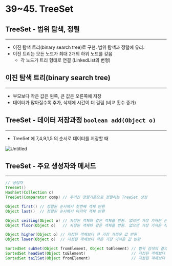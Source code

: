 # 39~45. TreeSet

## TreeSet - 범위 탐색, 정렬

---

- 이진 탐색 트리(binary search tree)로 구현. 범위 탐색과 정렬에 유리.
- 이진 트리는 모든 노드가 최대 2개의 하위 노드를 갖음
    - 각 노드가 트리 형태로 연결 (LinkedList의 변형)

## 이진 탐색 트리(binary search tree)

---

- 부모보다 작은 값은 왼쪽, 큰 값은 오른쪽에 저장
- 데이터가 많아질수록 추가, 삭제에 시간이 더 걸림 (비교 횟수 증가)

## TreeSet - 데이터 저장과정 `boolean add(Object o)`

---

- TreeSet 에 7,4,9,1,5 의 순서로 데이터를 저장할 때

![Untitled](39~45%20TreeSet%208e03cd04bd8a40b49abe19e02167d7ca/Untitled.png)

## TreeSet - 주요 생성자와 메서드

---

```java
// 생성자
TreeSet()
HashSet(Collection c)
TreeSet(Comparator comp) // 주어진 정렬기준으로 정렬하는 TreeSet 생성

Object first() // 정렬된 순서에서 첫번째 객체 반환
Object last()  // 정렬된 순서에서 마지막 객체 반환

Object ceiling(Object o) // 지정된 객체와 같은 객체를 반환. 없으면 가장 가까운 큰 값 반환
Object floor(Object o)   // 지정된 객체와 같은 객체를 반환. 없으면 가장 가까운 작은 값 반환

Object higher(Object o) // 지정된 객체보다 큰 가장 가까운 값 반환
Object lower(Object o)  // 지정된 객체보다 작은 가장 가까운 값 반환

SortedSet subSet(Object fromElement, Object toElement) // 범위 검색의 결과 반환
SortedSet headSet(Object toElement)                    // 지정된 객체보다 작은 객체들
SortedSet tailSet(Object fromElement)                  // 지정된 객체보다 큰 객체들
```